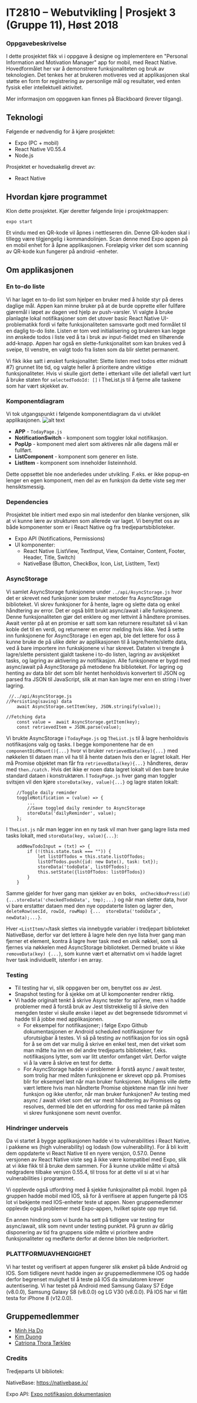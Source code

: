 # IT2810 – Webutvikling | Prosjekt 3 (Gruppe 11), Høst 2018
### Oppgavebeskrivelse
I dette prosjektet fikk vi i oppgave å designe og implementere en "Personal Information and Motivation Manager" app for mobil, med React Native. Hovedformålet her var å demonstrere funksjonaliteten og bruk av teknologien. Det tenkes her at brukeren motiveres ved at applikasjonen skal støtte en form for registrering av personlige mål og resultater, ved enten fysisk eller intellektuell aktivitet. 

Mer informasjon om oppgaven kan finnes på Blackboard (krever tilgang).

## Teknologi
Følgende er nødvendig for å kjøre prosjektet:
- Expo (PC + mobil)
- React Native V0.55.4
- Node.js

Prosjektet er hovedsakelig drevet av:
- React Native

## Hvordan kjøre programmet
Klon dette prosjektet. Kjør deretter følgende linje i prosjektmappen:
```
expo start
```
Et vindu med en QR-kode vil åpnes i nettleseren din. Denne QR-koden skal i tillegg være tilgjengelig i kommandolinjen. Scan denne med Expo appen på en mobil enhet for å åpne applikasjonen. Foreløpig virker det som scanning av QR-kode kun fungerer på android -enheter.

## Om applikasjonen
### En to-do liste
Vi har laget en to-do list som hjelper en bruker med å holde styr på deres daglige mål. Appen kan minne bruker på at de burde opprette eller fullføre gjøremål i løpet av dagen ved hjelp av push-varsler. Vi valgte å bruke planlagte lokal notifikasjoner som det utover basic React Native UI-problematikk fordi vi følte funksjonaliteten samsvarte godt med formålet til en daglig to-do liste. Listen er tom ved initialisering og brukeren kan legge inn ønskede todos i liste ved å ta i bruk av input-fieldet med en tilhørende add-knapp. Appen har også en slette-funksjonalitet som kan brukes ved å sveipe, til venstre, en valgt todo fra listen som da blir slettet permanent.

Vi fikk ikke satt i ønsket funksjonalitet: Slette listen med todos etter midnatt #7) grunnet lite tid, og valgte heller å prioritere andre viktige funksjonaliteter. Hvis vi skulle gjort dette i etterkant ville det iallefall vært lurt å bruke staten for ```selectedTodoId: []``` i TheList.js til å fjerne alle taskene som har vært skjekket av.

### Komponentdiagram
Vi tok utgangspunkt i følgende komponentdiagram da vi utviklet applikasjonen.
![alt text](https://i.gyazo.com/4c95caf836516dbb24fb7031ed14ccfd.png)

- **APP** - ``` TodayPage.js ```
- **NotificationSwitch** -  komponent som toggler lokal notifikasjon.
- **PopUp** - komponent med alert som aktiveres når alle dagens mål er fullført.
- **ListComponent** - komponent som generer en liste.
- **ListItem** - komponent som inneholder listeinnhold.

Dette oppsettet ble noe anderledes under utvikling. F.eks. er ikke popup-en lenger en egen komponent, men del av en funksjon da dette viste seg mer hensiktsmessig.

### Dependencies
Prosjektet ble initiert med expo sin mal istedenfor den blanke versjonen, slik at vi kunne lære av strukturen som allerede var laget. Vi benyttet oss av både komponenter som er i React Native og fra tredjepartsbiblioteker.

- Expo API (Notifications, Permissions)
- UI komponenter:
    - React Native (ListView, TextInput, View, Container, Content, Footer, Header, Title, Switch)
    - NativeBase (Button, CheckBox, Icon, List, ListItem, Text)

### AsyncStorage
Vi samlet AsyncStorage funksjonene under ```../api/AsyncStorage.js``` hvor det er skrevet ned funksjoner som bruker metoder fra AsyncStorage biblioteket. Vi skrev funksjoner for å hente, lagre og slette data og enkel håndtering av error. Det er også blitt brukt async/await i alle funksjonene. Denne funksjonaliteten gjør det enklere og mer lettvint å håndtere promises. Await venter på at en promise er satt som kan returnere resultatet så vi kan koble det til en verdi, og returnerer en error melding hvis ikke.
Ved å sette inn funksjonene for AsyncStorage i en egen api, ble det lettere for oss å kunne bruke de på ulike deler av applikasjonen til å lagre/hente/slette data, ved å bare importere inn funkskjonene vi har skrevet. Dataten vi trengte å lagre/slette persistent gjaldt taskene i to-do listen, lagring av avskjekket tasks, og lagring av aktivering av notifikasjon. Alle funksjonene er bygd med async/await på AsyncStorage på metodene fra biblioteket. For lagring og henting av data blir det som blir hentet henholdsvis konvertert til JSON og parsed fra JSON til JavaScript, slik at man kan lagre mer enn en string i hver lagring.
```
 //../api/AsyncStorage.js
//Persisting(saving) data
    await AsyncStorage.setItem(key, JSON.stringify(value));

//Fetching data
    const value =  await AsyncStorage.getItem(key);
    const retrievedItem = JSON.parse(value);
```
Vi brukte AsyncStorage i ```TodayPage.js``` og ```TheList.js``` til å lagre henholdsvis notifikasjons valg og tasks. I begge komponentene har de en ```componentDidMount(){...}``` hvor vi bruker ```retrievedData(key){...}``` med nøkkelen til dataen man vil ha til å hente dataen hvis den er lagret lokalt. Her må Promise objektet man får fra ```retrievedData(key){...}``` håndteres, derav med ```then./catch.``` Hvis det ikke er noen data lagret lokalt vil den bare bruke standard dataen i konstruktøren.
I ```TodayPage.js``` hver gang man toggler svitsjen vil den kjøre ```storeData(key, value){...}``` og lagre staten lokalt:
```
    //Toggle daily reminder
    toggleNotification = (value) => {
        ...
        //Save toggled daily reminder to AsyncStorage
        storeData('dailyReminder', value);
    };
```
I ```TheList.js``` når man legger inn en ny task vil man hver gang lagre lista med tasks lokalt, med  ```storeData(key, value){...}```:
```
    addNewTodoInput = (txt) => {
        if (!(this.state.task === "")) {
            let listOfTodos = this.state.listOfTodos;
            listOfTodos.push({id: new Date(), task: txt});
            storeData('todoData', listOfTodos);
            this.setState({listOfTodos: listOfTodos})
        }
    }
```
Samme gjelder for hver gang man sjekker av en boks, ``` onCheckBoxPress(id) {...storeData('checkedTodoData', tmp);...}``` og når man sletter data, hvor vi bare erstatter dataen med den nye oppdaterte listen og lagrer den,
```deleteRow(secId, rowId, rowMap) {...  storeData('todoData', newData);...}```.

Hver ```<ListItem/>```/task slettes via innebygde variabler i tredjepart biblioteket NativeBase, derfor var det lettere å lagre hele den nye lista hver gang man fjerner et element, kontra å lagre hver task med en unik nøkkel, som så fjernes via nøkkelen med AsyncStorage biblioteket. Dermed brukte vi ikke ```removeData(key) {...}```, som kunne vært et alternativt om vi hadde lagret hver task individuellt, istenfor i en array.

### Testing
- Til testing har vi, slik oppgaven ber om, benyttet oss av Jest.
- Snapshot testing for å sjekke om at UI komponenter rendrer riktig.
- Vi hadde originalt tenkt å skrive Async tester for api’ene, men vi hadde problemer med å forstå bruk av Jest tilstrekkelig til å skrive den mengden tester vi skulle ønske i løpet av det begrensede tidsrommet vi hadde til å jobbe med applikasjonen.
    - For eksempel for notifikasjoner; i følge Expo Github dokumentasjonen er Android scheduled notifikasjoner for uforutsigbar å testes. Vi så på testing av notifikasjon for ios sin også for å se om det var mulig å skrive en enkel test, men det virket som man måtte ha inn en del andre tredjeparts biblioteker, f.eks. notifikasjons lytter, som var litt utenfor omfanget vårt. Derfor valgte vi å la være å skrive en test for dette.
    - For AsyncStorage hadde vi problemer å forstå async / await tester, som trolig har med måten funksjonene er skrevet opp på. Promises blir for eksempel løst når man bruker funksjonen. Muligens ville dette vært lettere hvis man håndterte Promise objektene man får inni hver funksjon og ikke utenfor, når man bruker funksjonen? Av testing med async / await virket som det var mest håndtering av Promises og resolves, dermed ble det en utfordring for oss med tanke på måten vi skrev funksjonene som nevnt ovenfor.


### Hindringer underveis
Da vi startet å bygge applikasjonen hadde vi to vulnerabilities i React Native, i pakkene ws (high vulnerability) og lodash (low vulnerability). For å bli kvitt dem oppdaterte vi React Native til en nyere versjon, 0.57.0. Denne versjonen av React Native viste seg å ikke være kompatibel med Expo, slik at vi ikke fikk til å bruke dem sammen. For å kunne utvikle måtte vi altså nedgradere tilbake versjon 0.55.4, til tross for at dette vil si at vi har vulnerabilities i programmet.

Vi opplevde også utfordring med å sjekke funksjonalitet på mobil. Ingen på gruppen hadde mobil med IOS, så for å verifisere at appen fungerte på IOS lot vi bekjente med IOS-enheter teste ut appen. Noen gruppemedlemmer opplevde også problemer med Expo-appen, hvilket spiste opp mye tid.

En annen hindring som vi burde ha sett på tidligere var testing for async/await, slik som nevnt under testing punktet. På grunn av dårlig disponering av tid fra gruppens side måtte vi prioritere andre funksjonaliteter og medførte derfor at denne biten ble nedprioritert.

### PLATTFORMUAVHENGIGHET
Vi har testet og verifisert at appen fungerer slik ønsket på både Android og IOS. Som tidligere nevnt hadde ingen av gruppemedlemmene IOS og hadde derfor begrenset mulighet til å teste på IOS da simulatoren krever autentisering. Vi har testet på Android med Samsung Galaxy S7 Edge (v8.0.0), Samsung Galaxy S8 (v8.0.0) og LG V30 (v8.0.0). På IOS har vi fått testa for iPhone 8 (v12.0.0).


## Gruppemedlemmer
* [Minh Ha Do](https://github.com/mhado)
* [Kim Duong](https://github.com/kimduo)
* [Catriona Thora Tørklep](https://github.com/CatrionaTorklep)

### Credits
Tredjeparts UI bibliotek:

NativeBase: https://nativebase.io/

Expo API: [Expo notifikasjon dokumentasjon](https://github.com/expo/expo/blob/master/apps/native-component-list/screens/NotificationScreen.js)
